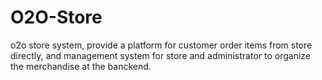 # O2O-Store
o2o store system, provide a platform for customer order items from store directly, and management system for store and administrator to organize the merchandise at the banckend.
